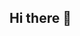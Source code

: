 ## Hi there 👋

<!--
**Camila-Joana/Camila-Joana** is a ✨ _special_ ✨ repository because its `README.md` (this file) appears on your GitHub profile.

Here are some ideas to get you started:

- 🔭 I’m currently working on Estou me desenvolvendo na linguagem JavaScript ...
- 🌱 I’m currently learning on Alura...
- 👯 I’m looking to collaborate on ...
- 🤔 I’m looking for help with ...
- 💬 Ask me about ...
- 📫 How to reach me: ...
- 😄 Pronouns: ...
- ⚡ Fun fact: Utilizo esse espaço para minha organização e compartilhamento dos meu projetos desenvolvidos ...
-->
